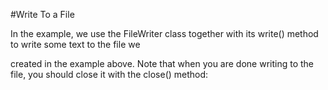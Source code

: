 #Write To a File


In the  example, we use the FileWriter class together with its write() method to write some text to the file we 

created in the example above. Note that when you are done writing to the file, you should close it with the close() method: